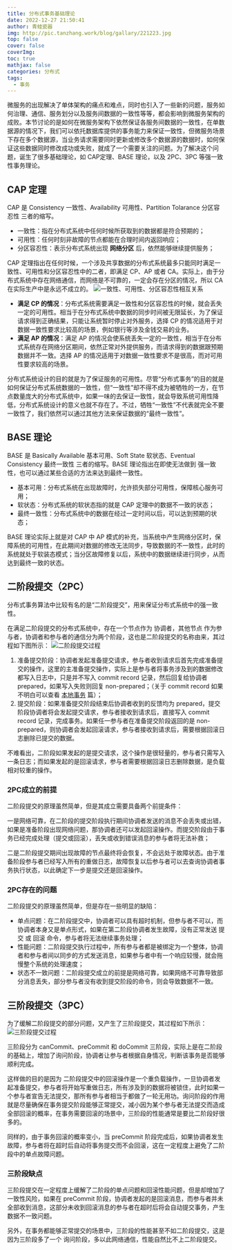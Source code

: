 ```yaml
---
title: 分布式事务基础理论
date: 2022-12-27 21:50:41
author: 青蛙瓷器
img: http://pic.tanzhang.work/blog/gallary/221223.jpg
top: false
cover: false
coverImg: 
toc: true
mathjax: false
categories: 分布式
tags:
  - 事务
---
```

微服务的出现解决了单体架构的痛点和难点，同时也引入了一些新的问题，服务如何治理、通信、服务划分以及服务间数据的一致性等等，都会影响到微服务架构的成败。本节讨论的是如何在微服务架构下依然保证各服务间数据的一致性，在单数据源的情况下，我们可以依托数据库提供的事务能力来保证一致性，但微服务场景下存在多个数据源，当业务请求需要同时更新或修改多个数据源的数据时，如何保证这些数据同时修改成功或失败，就成了一个需要关注的问题。为了解决这个问题，诞生了很多基础理论，如 CAP定理、BASE 理论，以及 2PC、3PC 等强一致性事务理论。

## CAP 定理

CAP 是 Consistency 一致性、Availability 可用性、Partition Tolarance  分区容忍性 三者的缩写。

- 一致性：指在分布式系统中任何时候所获取到的数据都是符合预期的；
- 可用性：任何时刻非故障的节点都能在合理时间内返回响应；
- 分区容忍性：表示分布式系统出现 **网络分区** 后，依然能够继续提供服务；

CAP 定理指出在任何时候，一个涉及共享数据的分布式系统最多只能同时满足一致性、可用性和分区容忍性中的二者，即满足 CP、AP 或者 CA。实际上，由于分布式系统中存在网络通信，而网络是不可靠的，一定会存在分区的情况，所以 CA 在实际生产中是永远不成立的。
![一致性、可用性、分区容忍性相互关系](http://pic.tanzhang.work/blog/20221228161311.png)

- **满足 CP 的情况**：分布式系统需要满足一致性和分区容忍性的时候，就会丢失一定的可用性。相当于在分布式系统中数据的同步时间被无限延长，为了保证请求得到正确结果，只能让系统暂时停止对外服务，选择 CP 的情况适用于对数据一致性要求比较高的场景，例如银行等涉及金钱交易的业务。
- **满足 AP 的情况**：满足 AP 的情况会使系统丢失一定的一致性，相当于在分布式系统存在网络分区期间，依然正常对外提供服务，而请求得到的数据跟预期数据并不一致。选择 AP 的情况适用于对数据一致性要求不是很高，而对可用性要求较高的场景。

分布式系统设计的目的就是为了保证服务的可用性。尽管“分布式事务”的目的就是如何保证分布式系统数据的一致性，但“一致性”却不得不成为被牺牲的一方，在节点数量庞大的分布式系统中，如果一味的去保证一致性，就会导致系统可用性降低，分布式系统设计的意义也就不存在了。不过，牺牲“一致性”不代表就完全不要一致性了，我们依然可以通过其他方法来保证数据的“最终一致性”。

## BASE 理论

BASE 是 Basically Available 基本可用、Soft State 软状态、Eventual Consistency 最终一致性 三者的缩写。BASE 理论指出在即使无法做到 强一致性，也可以通过某些合适的方法来达到最终一致性。

- 基本可用：分布式系统在出现故障时，允许损失部分可用性，保障核心服务可用；
- 软状态：分布式系统的软状态指的就是 CAP 定理中的数据不一致的状态；
- 最终一致性：分布式系统中的数据在经过一定时间以后，可以达到预期的状态；

BASE 理论实际上就是对 CAP 中 AP 模式的补充，当系统中产生网络分区时，保障系统的可用性，在此期间对数据的修改无法同步，导致数据的不一致性，此时的系统就处于软装态模式；当分区故障修复以后，系统中的数据继续进行同步，从而达到最终一致的状态。

## 二阶段提交（2PC）

分布式事务算法中比较有名的是“二阶段提交”，用来保证分布式系统中的强一致性。

在满足二阶段提交的分布式系统中，存在一个节点作为 协调者，其他节点 作为参与者，协调者和参与者的通信分为两个阶段，这也是二阶段提交的名称由来，其过程如下图所示：
![二阶段提交过程](http://pic.tanzhang.work/blog/20221229223437.png)

1. 准备提交阶段：协调者发起准备提交请求，参与者收到请求后首先完成准备提交的操作，这里的主准备提交操作，实际上是参与者将事务涉及到的数据修改都写入日志中，只是并不写入 commit record 记录，然后回复给协调者 prepared，如果写入失败则回复 non-prepared；（关于 commit record 如果不明白可以查看 [本地事务]() 篇）；
2. 提交阶段：如果准备提交阶段结束后协调者收到的反馈均为 prepared，提交阶段协调者将会发起提交请求，参与者接收到请求后，直接写入 commit record 记录，完成事务。如果任一参与者在准备提交阶段返回的是 non-prepared，则协调者会发起回滚请求，参与者接收到请求后，需要根据回滚日志删除已提交的数据。

不难看出，二阶段如果发起的是提交请求，这个操作是很轻量的，参与者只需写入一条日志；而如果发起的是回滚请求，参与者需要根据回滚日志删除数据，是负载相对较重的操作。

### 2PC成立的前提

二阶段提交的原理虽然简单，但是其成立需要具备两个前提条件：

一是网络可靠，在二阶段的提交阶段执行期间协调者发送的消息不会丢失或出错，如果是准备阶段出现网络问题，那协调者还可以发起回滚操作。而提交阶段由于事务已经完成处理（提交或回滚），丢失或收到错误消息的参与者将无法补救；

二是二阶段提交期间出现故障的节点最终将会恢复，不会远处于故障状态。由于准备阶段参与者已经写入所有的重做日志，故障恢复以后参与者可以去查询协调者事务执行状态，以此确定下一步是提交还是回滚操作。

### 2PC存在的问题

二阶段提交的原理虽然简单，但是存在一些明显的缺陷：

- 单点问题：在二阶段提交中，协调者可以具有超时机制，但参与者不可以，而协调者本身又是单点形式，如果在第二阶段协调者发生故障，没有正常发送 提交 或 回滚 命令，参与者将无法继续事务处理；
- 性能问题：二阶段提交执行过程中，所有参与者都是被绑定为一个整体，协调者和参与者间以同步的方式发送消息，如果参与者中有一个响应较慢，就会拖慢整个系统的处理速度；
- 状态不一致问题：二阶段提交成立的前提是网络可靠，如果网络不可靠导致部分消息丢失，部分参与者没有收到提交阶段的命令，则会导致数据不一致。

## 三阶段提交（3PC）

为了缓解二阶段提交的部分问题，又产生了三阶段提交，其过程如下所示：
![三阶段提交过程](http://pic.tanzhang.work/blog/20221229224402.png)

三阶段分为 canCommit、preCommit 和 doCommit 三阶段，实际上是在二阶段的基础上，增加了询问阶段，协调者让参与者根据自身情况，判断该事务是否能够顺利完成。

这样做的目的是因为 二阶段提交中的回滚操作是一个重负载操作，一旦协调者发起准备提交，参与者将开始写重做日志，所有涉及到的数据将被锁住，此时如果一个参与者宣告无法提交，那所有参与者相当于都做了一轮无用功。询问阶段的作用就是尽量确保在事务提交阶段能够正常提交，减小因为某个参与者无法提交而造成全部回滚的概率，在事务需要回滚的场景中，三阶段的性能通常是要比二阶段好很多的。

同样的，由于事务回滚的概率变小，当 preCommit 阶段完成后，如果协调者发生故障，参与者将在超时后自动将事务提交而不会回滚，这在一定程度上避免了二阶段中的单点故障问题。

### 三阶段缺点

三阶段提交在一定程度上缓解了二阶段的单点问题和回滚性能问题，但是却增加了一致性风险，如果在 preCommit 阶段，协调者发起的是回滚消息，而参与者并未全部收到消息，这部分未收到回滚消息的参与者在超时后将会自动提交事务，产生数据不一致问题。

另外，在事务都能够正常提交的场景中，三阶段的性能甚至不如二阶段提交，这是因为三阶段多了一个 询问阶段，多以此网络通信，性能自然比不上二阶段提交。
